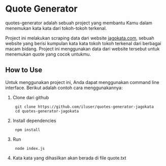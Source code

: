 Quote Generator
==================

quotes-generator adalah sebuah project yang membantu Kamu dalam menemukan kata kata dari tokoh-tokoh terkenal.

Project ini melakukan scraping data dari website [jagokata.com](https://www.jagokata.com), sebuah website yang berisi kumpulan kata kata tokoh tokoh terkenal dari berbagai macam bidang. Project ini menggunakan data dari website tersebut untuk menemukan quote yang cocok untukmu.

How to Use
-----------

Untuk menggunakan project ini, Anda dapat menggunakan command line interface. Berikut adalah contoh cara menggunakannya:

1. Clone dari github 

        git clone https://github.com/iluser/quotes-generator-jagokata
        cd quotes-generator-jagokata

3. Install dependencies

        npm install

2. Run

        node index.js

4. Kata kata yang dihasilkan akan berada di file quote.txt
